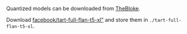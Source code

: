 Quantized models can be downloaded from [TheBloke](https://huggingface.co/TheBloke).

Download [facebook/tart-full-flan-t5-xl"](https://huggingface.co/facebook/tart-full-flan-t5-xl) and store them in `./tart-full-flan-t5-xl`.
